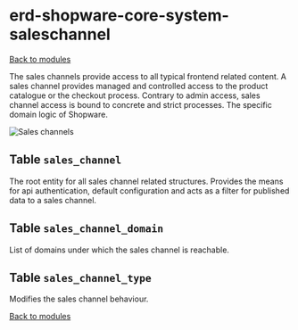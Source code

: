 # erd-shopware-core-system-saleschannel

[Back to modules](../10-modules.md)

The sales channels provide access to all typical frontend related content. A sales channel provides managed and controlled access to the product catalogue or the checkout process. Contrary to admin access, sales channel access is bound to concrete and strict processes. The specific domain logic of Shopware.

![Sales channels](https://github.com/elkmod/shopware-dx/tree/0c4bd450b25734a607955d03e7f7a908abf1a386/Resources/current/60-references-internals/10-core/10-erd/dist/erd-shopware-core-system-saleschannel.png)

## Table `sales_channel`

The root entity for all sales channel related structures. Provides the means for api authentication, default configuration and acts as a filter for published data to a sales channel.

## Table `sales_channel_domain`

List of domains under which the sales channel is reachable.

## Table `sales_channel_type`

Modifies the sales channel behaviour.

[Back to modules](../10-modules.md)

